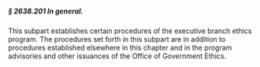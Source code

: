 ##### § 2638.201 In general. #####

This subpart establishes certain procedures of the executive branch ethics program. The procedures set forth in this subpart are in addition to procedures established elsewhere in this chapter and in the program advisories and other issuances of the Office of Government Ethics.